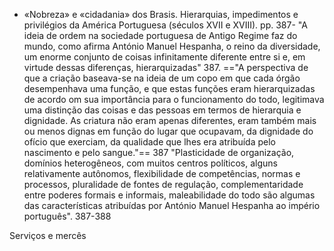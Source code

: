 - «Nobreza» e «cidadania» dos Brasis. Hierarquias, impedimentos e privilégios da América Portuguesa (séculos XVII e XVIII). pp. 387-
"A ideia de ordem na sociedade portuguesa de Antigo Regime faz do mundo, como afirma António Manuel Hespanha, o reino da diversidade, um enorme conjunto  de coisas infinitamente diferente entre si e, em virtude dessas diferenças, hierarquizadas" 387.
=="A perspectiva de que a criação baseava-se na ideia de um copo em que cada órgão desempenhava uma função, e que estas funções eram hierarquizadas de acordo om sua importância para o funcionamento do todo, legitimava uma distinção das coisas e das pessoas em termos de hierarquia e dignidade. As criatura não eram apenas diferentes, eram também mais ou menos dignas em função do lugar que ocupavam, da dignidade do ofício que exerciam, da qualidade que lhes era atribuída pelo nascimento e pelo sangue."== 387
"Plasticidade de organização, domínios heterogêneos, com muitos centros políticos, alguns relativamente autônomos, flexibilidade de competências, normas e processos, pluralidade de fontes de regulação, complementaridade entre poderes formais e informais, maleabilidade do todo são algumas das características atribuídas por António Manuel Hespanha ao império português". 387-388

Serviços e mercês